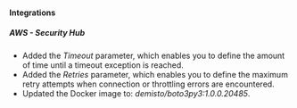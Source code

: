 
#### Integrations
##### AWS - Security Hub
- Added the *Timeout* parameter, which enables you to define the amount of time until a timeout exception is reached.
- Added the *Retries* parameter, which enables you to define the maximum retry attempts when connection or throttling errors are encountered.
- Updated the Docker image to: *demisto/boto3py3:1.0.0.20485*.
